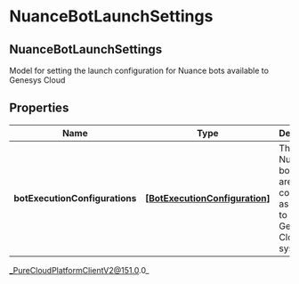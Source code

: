 # NuanceBotLaunchSettings

## NuanceBotLaunchSettings
Model for setting the launch configuration for Nuance bots available to Genesys Cloud

## Properties

|Name | Type | Description | Notes|
|------------ | ------------- | ------------- | -------------|
| **botExecutionConfigurations** | [**[BotExecutionConfiguration]**](BotExecutionConfiguration) | The list of Nuance bots that are configured as available to the Genesys Cloud system | |



_PureCloudPlatformClientV2@151.0.0_
